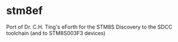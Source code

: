 # stm8ef
Port of Dr. C.H. Ting's eForth for the STM8S Discovery to the SDCC toolchain (and to STM8S003F3 devices)
